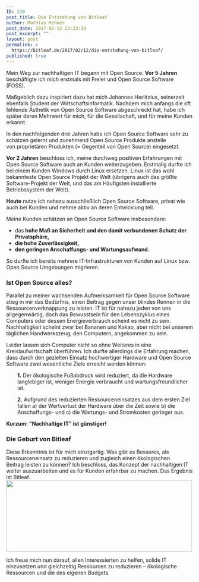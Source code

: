 ```yaml
---
ID: 239
post_title: Die Entstehung von Bitleaf
author: Mathias Renner
post_date: 2017-02-12 23:23:39
post_excerpt: ""
layout: post
permalink: >
  https://bitleaf.de/2017/02/12/die-entstehung-von-bitleaf/
published: true
---
```

Mein Weg zur nachhaltigen IT begann mit Open Source. <strong>V</strong><strong>or 5 Jahren </strong>beschäftigte ich mich erstmals mit Freier und Open Source Software (FOSS). <!--more-->

Maßgeblich dazu inspiriert dazu hat mich Johannes Herlitzius, seinerzeit ebenfalls Student der Wirtschaftsinformatik. Nachdem mich anfangs die oft fehlende Ästhetik von Open Source Software abgeschreckt hat, habe ich später deren Mehrwert für mich, für die Gesellschaft, und für meine Kunden erkannt.

In den nachfolgenden drei Jahren habe ich Open Source Software sehr zu schätzen gelernt und zunehmend Open Source Produkte anstelle von proprietären Produkten (= Gegenteil von Open Source) eingesetzt.

<strong>Vor 2 Jahren</strong> beschloss ich, meine durchweg positiven Erfahrungen mit Open Source Software auch an Kunden weiterzugeben. Erstmalig durfte ich bei einem Kunden Windows durch Linux ersetzen. Linux ist das wohl bekannteste Open Source Projekt der Welt (übrigens auch das größte Software-Projekt der Welt, und das am Häufigsten installierte Betriebssystem der Welt).

<strong>Heute</strong> nutze ich nahezu ausschließlich Open Source Software, privat wie auch bei Kunden und nehme aktiv an deren Entwicklung teil.

Meine Kunden schätzen an Open Source Software insbesondere:
<ul>
 	<li>das<strong> hohe Maß an Sicherheit und den damit verbundenen Schutz der Privatsphäre,
</strong></li>
 	<li><strong>die hohe Zuverlässigkeit,
</strong></li>
 	<li><strong>den geringen Anschaffungs- und Wartungsaufwand.</strong></li>
</ul>
So durfte ich bereits mehrere IT-Infrastrukturen von Kunden auf Linux bzw. Open Source Umgebungen migrieren.

<h3><strong>Ist Open Source alles?</strong></h3>
Parallel zu meiner wachsenden Aufmerksamkeit für Open Source Software stieg in mir das Bedürfnis, einen Beitrag gegen unser blindes Rennen in die Ressourcenverknappung zu leisten. IT ist für nahezu jeden von uns allgegenwärtig, doch das Bewusstsein für den Lebenszyklus eines Computers oder dessen Energieverbrauch scheint es nicht zu sein. Nachhaltigkeit scheint zwar bei Bananen und Kakao, aber nicht bei unserem täglichen Handwerkszeug, den Computern, angekommen zu sein.

Leider lassen sich Computer nicht so ohne Weiteres in eine Kreislaufwirtschaft überführen. Ich durfte allerdings die Erfahrung machen, dass durch den gezielten Einsatz hochwertiger Hardware und Open Source Software zwei wesentliche Ziele erreicht werden können:
<p style="padding-left: 30px;"><strong>1.</strong> Der ökologische Fußabdruck wird reduziert, da die Hardware langlebiger ist, weniger Energie verbraucht und wartungsfreundlicher ist.</p>
<p style="padding-left: 30px;"><strong>2.</strong> Aufgrund des reduzierten Ressourceneinsatzes aus dem ersten Ziel fallen a) der Wertverlust der Hardware über die Zeit sowie b) die Anschaffungs- und c) die Wartungs- und Stromkosten geringer aus.</p>
<strong>Kurzum: "Nachhaltige IT" ist günstiger!</strong>
<h3><strong>Die Geburt von Bitleaf</strong></h3>
Diese Erkenntnis ist für mich einzigartig. Was gibt es Besseres, als Ressourceneinsatz zu reduzieren und zugleich einen ökologischen Beitrag leisten zu können? Ich beschloss, das Konzept der nachhaltigen IT weiter auszuarbeiten und es für Kunden erfahrbar zu machen. Das Ergebnis ist Bitleaf.

<img class="wp-image-12 aligncenter" src="https://bitleaf.de/wp-content/uploads/2017/02/logo-final-1024x393.png" width="500" height="192" />

Ich freue mich nun darauf, allen Interessierten zu helfen, solide IT einzusetzen und gleichzeitig Ressourcen zu reduzieren – ökologische Ressourcen und die des eigenen Budgets.
